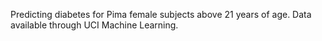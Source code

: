 Predicting diabetes for Pima female subjects above 21 years of age. Data available through UCI Machine Learning.
